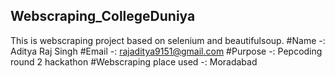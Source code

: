 ## Webscraping_CollegeDuniya
This is webscraping project based on selenium and beautifulsoup.<break>
#Name -: Aditya Raj Singh<break>
#Email -: rajaditya9151@gmail.com<break>
#Purpose -: Pepcoding round 2 hackathon<break>
#Webscraping place used -: Moradabad

